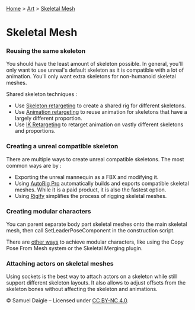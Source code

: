 [Home](../README.md) > [Art](README.md) > [Skeletal Mesh](Skeletal%20Mesh.md)
# Skeletal Mesh

### Reusing the same skeleton
You should have the least amount of skeleton possible. In general, you'll only want to use unreal's default skeleton as it is compatible with a lot of animation. You'll only want extra skeletons for non-humanoid skeletal meshes.

Shared skeleton techniques :
- Use [Skeleton retargeting](https://dev.epicgames.com/documentation/en-us/unreal-engine/animation-retargeting-in-unreal-engine#usingtheretargetmanager) to create a shared rig for different skeletons.
- Use [Animation retargeting](https://dev.epicgames.com/documentation/en-us/unreal-engine/animation-retargeting-in-unreal-engine) to reuse animation for skeletons that have a largely different proportion.
- Use [IK Retargeting](https://dev.epicgames.com/documentation/en-us/unreal-engine/retargeting-bipeds-with-ik-rig-in-unreal-engine) to retarget animation on vastly different skeletons and proportions.

### Creating a unreal compatible skeleton
There are multiple ways to create unreal compatible skeletons. The most common ways are by :
- Exporting the unreal mannequin as a FBX and modifying it.
- Using [AutoRig Pro](https://blendermarket.com/products/auto-rig-pro) automatically builds and exports compatible skeletal meshes. While it is a paid product, it is also the fastest option.
- Using [Rigify](https://docs.blender.org/manual/en/2.81/addons/rigging/rigify.html) simplifies the process of rigging skeletal meshes.

### Creating modular characters
You can parent separate body part skeletal meshes onto the main skeletal mesh, then call SetLeaderPoseComponent in the construction script.

There are [other ways](https://dev.epicgames.com/documentation/en-us/unreal-engine/working-with-modular-characters-in-unreal-engine) to achieve modular characters, like using the Copy Pose From Mesh system or the Skeletal Merging plugin.

### Attaching actors on skeletal meshes
Using sockets is the best way to attach actors on a skeleton while still support different skeleton layouts. It also allows to adjust offsets from the skeleton bones without affecting the skeleton and animations.

© Samuel Daigle – Licensed under [CC BY-NC 4.0](https://creativecommons.org/licenses/by-nc/4.0/). 